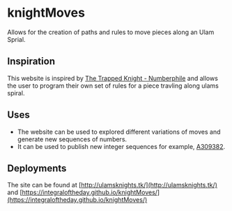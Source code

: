 # knightMoves
Allows for the creation of paths and rules to move pieces along an Ulam Sprial. 

## Inspiration 
This website is inspired by [The Trapped Knight - Numberphile](https://www.youtube.com/watch?v=RGQe8waGJ4w&t=1s) and allows the user to program their own set of rules for a piece travling along ulams spiral. 

## Uses 
* The website can be used to explored different variations of moves and generate new sequences of numbers.
* It can be used to publish new integer sequences for example, [A309382](https://oeis.org/A309382).

## Deployments 
The site can be found at [http://ulamsknights.tk/](http://ulamsknights.tk/) and [https://integraloftheday.github.io/knightMoves/](https://integraloftheday.github.io/knightMoves/)
